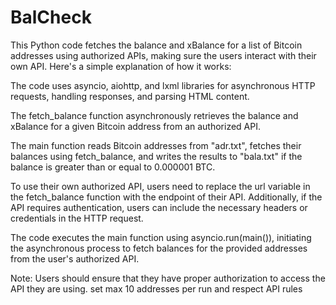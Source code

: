 # BalCheck

This Python code fetches the balance and xBalance for a list of Bitcoin addresses using authorized APIs, making sure the users interact with their own API. Here's a simple explanation of how it works:

The code uses asyncio, aiohttp, and lxml libraries for asynchronous HTTP requests, handling responses, and parsing HTML content.

The fetch_balance function asynchronously retrieves the balance and xBalance for a given Bitcoin address from an authorized API.

The main function reads Bitcoin addresses from "adr.txt", fetches their balances using fetch_balance, and writes the results to "bala.txt" if the balance is greater than or equal to 0.000001 BTC.

To use their own authorized API, users need to replace the url variable in the fetch_balance function with the endpoint of their API. Additionally, if the API requires authentication, users can include the necessary headers or credentials in the HTTP request.

The code executes the main function using asyncio.run(main()), initiating the asynchronous process to fetch balances for the provided addresses from the user's authorized API.

Note: Users should ensure that they have proper authorization to access the API they are using. set max 10 addresses per run and respect API rules
